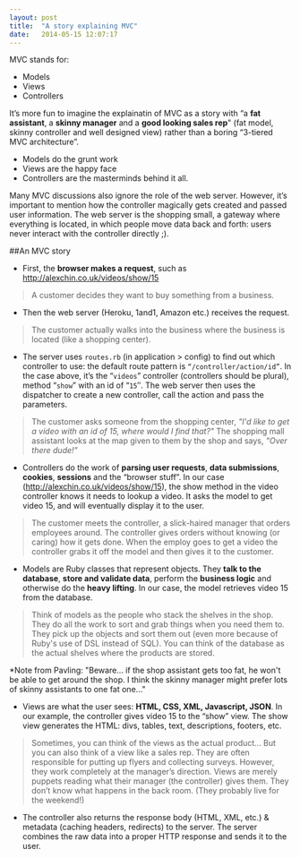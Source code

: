 ```yaml
---
layout: post
title:  "A story explaining MVC"
date:   2014-05-15 12:07:17
---
```


MVC stands for:

* Models
* Views
* Controllers

It’s more fun to imagine the explainatin of MVC as a story with “a **fat assistant**, a **skinny manager** and a **good looking sales rep**" (fat model, skinny controller and well designed view) rather than a boring “3-tiered MVC architecture”. 

* Models do the grunt work 
* Views are the happy face
* Controllers are the masterminds behind it all.
 
Many MVC discussions also ignore the role of the web server. However, it’s important to mention how the controller magically gets created and passed user information. The web server is the shopping small, a  gateway where everything is located, in which people move data back and forth: users never interact with the controller directly ;).

##An MVC story

* First, the **browser makes a request**, such as http://alexchin.co.uk/videos/show/15
> A customer decides they want to buy something from a business.

* Then the web server (Heroku, 1and1, Amazon etc.) receives the request.
> The customer actually walks into the business where the business is located (like a shopping center).

* The server uses `routes.rb` (in application > config) to find out which controller to use: the default route pattern is `“/controller/action/id”`. In the case above, it’s the “`videos`” controller (controllers should be plural), method “`show`” with an id of “`15`″. The web server then uses the dispatcher to create a new controller, call the action and pass the parameters.
> The customer asks someone from the shopping center, *"I'd like to get a video with an id of 15, where would I find that?"* The shopping mall assistant looks at the map given to them by the shop and says, *"Over there dude!"*

* Controllers do the work of **parsing user requests**, **data submissions**, **cookies**, **sessions** and the “browser stuff”.  In our case (http://alexchin.co.uk/videos/show/15), the show method in the video controller knows it needs to lookup a video. It asks the model to get video 15, and will eventually display it to the user.
> The customer meets the controller, a slick-haired manager that orders employees around. The controller gives orders without knowing (or caring) how it gets done. When the employ goes to get a video the controller grabs it off the model and then gives it to the customer.

* Models are Ruby classes that represent objects. They **talk to the database**, **store and validate data**, perform the **business logic** and otherwise do the **heavy lifting**. In our case, the model retrieves video 15 from the database. 
> Think of models as the people who stack the shelves in the shop. They do all the work to sort and grab things when you need them to. They pick up the objects and sort them out (even more because of Ruby's use of DSL instead of SQL). You can think of the database as the actual shelves where the products are stored. 

*Note from Pavling: "Beware... if the shop assistant gets too fat, he won't be able to get around the shop. I think the skinny manager might prefer lots of skinny assistants to one fat one..."

* Views are what the user sees: **HTML, CSS, XML, Javascript, JSON**. In our example, the controller gives video 15 to the “show” view. The show view generates the HTML: divs, tables, text, descriptions, footers, etc.
> Sometimes, you can think of the views as the actual product... But you can also think of a view like a sales rep. They are often responsible for putting up flyers and collecting surveys. However, they work completely at the manager’s direction. Views are merely puppets reading what their manager (the controller) gives them. They don’t know what happens in the back room. (They probably live for the weekend!)

* The controller also returns the response body (HTML, XML, etc.) & metadata (caching headers, redirects) to the server. The server combines the raw data into a proper HTTP response and sends it to the user.